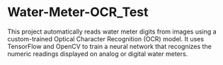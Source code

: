 # Water-Meter-OCR_Test

This project automatically reads water meter digits from images using a custom-trained Optical Character Recognition (OCR) model.
It uses TensorFlow and OpenCV to train a neural network that recognizes the numeric readings displayed on analog or digital water meters.
